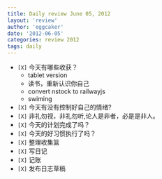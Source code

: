 ```yaml
---
title: Daily review June 05, 2012 
layout: 'review'
author: 'eggcaker'
date: '2012-06-05'
categories: review 2012
tags: daily
---
```



  * `[X]` 今天有哪些收获？ 
    * tablet version 
    * 读书，重新认识你自己 
    * convert nstock to railwayjs 
    * swiming 
  * `[X]` 今天有没有控制好自己的情绪? 
  * `[X]` 非礼勿视，非礼勿听,论人是非者，必是是非人。 
  * `[X]` 今天的计划完成了吗？ 
  * `[X]` 今天的好习惯执行了吗？ 
  * `[X]` 整理收集篮 
  * `[X]` 写日记 
  * `[X]` 记账 
  * `[X]` 发布日志草稿 

